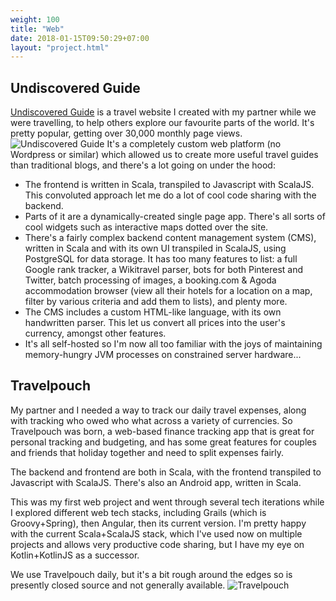 ```yaml
---
weight: 100
title: "Web"
date: 2018-01-15T09:50:29+07:00
layout: "project.html"
---
```

## Undiscovered Guide
[Undiscovered Guide](https://www.undiscoveredguide.com) is a travel website I created with my partner while we were travelling, to help others explore our favourite parts of the world.  It's pretty popular, getting over 30,000 monthly page views.
![Undiscovered Guide](/Words/images/ug.JPG)
It's a completely custom web platform (no Wordpress or similar) which allowed us to create more useful travel guides than traditional blogs, and there's a lot going on under the hood:

* The frontend is written in Scala, transpiled to Javascript with ScalaJS.  This convoluted approach let me do a lot of cool code sharing with the backend.
* Parts of it are a dynamically-created single page app.  There's all sorts of cool widgets such as interactive maps dotted over the site.
* There's a fairly complex backend content management system (CMS), written in Scala and with its own UI transpiled in ScalaJS, using PostgreSQL for data storage.  It has too many features to list: a full Google rank tracker, a Wikitravel parser, bots for both Pinterest and Twitter, batch processing of images, a booking.com & Agoda accommodation browser (view all their hotels for a location on a map, filter by various criteria and add them to lists), and plenty more.
* The CMS includes a custom HTML-like language, with its own handwritten parser.  This let us convert all prices into the user's currency, amongst other features.
* It's all self-hosted so I'm now all too familiar with the joys of maintaining memory-hungry JVM processes on constrained server hardware... 

## Travelpouch
My partner and I needed a way to track our daily travel expenses, along with tracking who owed who what across a variety of currencies.  So Travelpouch was born, a web-based finance tracking app that is great for personal tracking and budgeting, and has some great features for couples and friends that holiday together and need to split expenses fairly.

The backend and frontend are both in Scala, with the frontend transpiled to Javascript with ScalaJS.  There's also an Android app, written in Scala.  

This was my first web project and went through several tech iterations while I explored different web tech stacks, including Grails (which is Groovy+Spring), then Angular, then its current version.  I'm pretty happy with the current Scala+ScalaJS stack, which I've used now on multiple projects and allows very productive code sharing, but I have my eye on Kotlin+KotlinJS as a successor.

We use Travelpouch daily, but it's a bit rough around the edges so is presently closed source and not generally available.
![Travelpouch](/Words/images/travelpouch.jpg)
